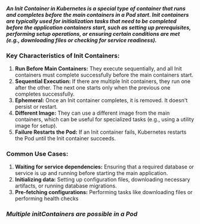 #### _An Init Container in Kubernetes is a special type of container that runs and completes before the main containers in a Pod start. Init containers are typically used for initialization tasks that need to be completed before the application containers start, such as setting up prerequisites, performing setup operations, or ensuring certain conditions are met (e.g., downloading files or checking for service readiness)._

### Key Characteristics of Init Containers:
1. **Run Before Main Containers:** They execute sequentially, and all Init containers must complete successfully before the main containers start.
2. **Sequential Execution:** If there are multiple Init containers, they run one after the other. The next one starts only when the previous one completes successfully.
3. **Ephemeral:** Once an Init container completes, it is removed. It doesn't persist or restart.
4. **Different Image:** They can use a different image from the main containers, which can be useful for specialized tasks (e.g., using a utility image for setup).
5. **Failure Restarts the Pod:** If an Init container fails, Kubernetes restarts the Pod until the Init container succeeds.

### Common Use Cases:
1. **Waiting for service dependencies:** Ensuring that a required database or service is up and running before starting the main application.
2. **Initializing data:** Setting up configuration files, downloading necessary artifacts, or running database migrations.
3. **Pre-fetching configurations:** Performing tasks like downloading files or performing health checks

### _Multiple initContainers are possible in a Pod_